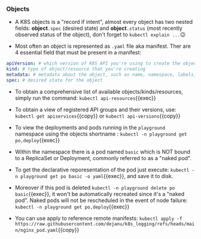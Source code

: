 
### Objects

* A K8S objects is a "record if intent", almost every object has two nested fields: **object**`.spec` (desired state) and **object**`.status` (most recently observed status of the object), don't forget to `kubectl explain ...`😉

* Most often an object is represented as `.yaml` file aka manifest. Ther are 4 essential field that must be present in a manifest:

```yaml
apiVersion: # which version of K8S API you're using to create the object, i.e. core API v1 / apps/v1 or v1
kind: # type of object/resource that you're creating
metadata: # metadata about the object, such as name, namespace, labels, and annotations
spec: # desired state for the object
```

* To obtain a comprehensive list of available objects/kinds/resources, simply run the command: `kubectl api-resources`{{exec}}

* To obtain a view of registered API groups and their versions, use: `kubectl get apiservices`{{copy}} or `kubectl api-versions`{{copy}}

* To view the deployments and pods running in the `playground` namespace using the objects shortname : `kubectl -n playground get po,deploy`{{exec}}

* Within the namespace there is a pod named `basic` which is NOT bound to a ReplicaSet or Deployment, commonly referred to as a "naked pod".

* To get the declarative reporesentation of the pod just execute: `kubectl -n playground get po basic -o yaml`{{exec}}, and save it to disk.

* Moreover if this pod is deleted `kubectl -n playground delete po basic`{{exec}}, it won't be automatically recreated since it's a "naked pod". Naked pods will not be rescheduled in the event of node failure: `kubectl -n playground get po,deploy`{{exec}}

* You can use apply to reference remote manifests: `kubectl apply -f https://raw.githubusercontent.com/dejanu/k8s_logging/refs/heads/main/nginx_pod.yaml`{{copy}}